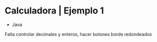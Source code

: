 # Calculadora | Ejemplo 1

+ Java

Falta controlar decimales y enteros, hacer botones borde redondeados
